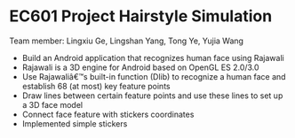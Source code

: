 # EC601 Project Hairstyle Simulation

Team member: Lingxiu Ge, Lingshan Yang, Tong Ye, Yujia Wang

- Build an Android application that recognizes human face using Rajawali
- Rajawali is a 3D engine for Android based on OpenGL ES 2.0/3.0
- Use Rajawaliâ€™s built-in function (Dlib) to recognize a human face and establish 68 (at most) key feature points
- Draw lines between certain feature points and use these lines to set up a 3D face model
- Connect  face feature with stickers coordinates
- Implemented simple stickers
